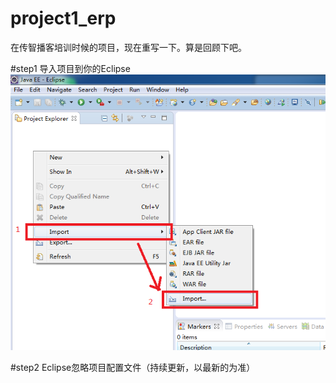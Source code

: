 # project1_erp
在传智播客培训时候的项目，现在重写一下。算是回顾下吧。

#step1 导入项目到你的Eclipse
![](https://github.com/Qoiuy/project1_erp/blob/master/markdown_use/image/1_20170322184124.png)

#step2 Eclipse忽略项目配置文件（持续更新，以最新的为准）
